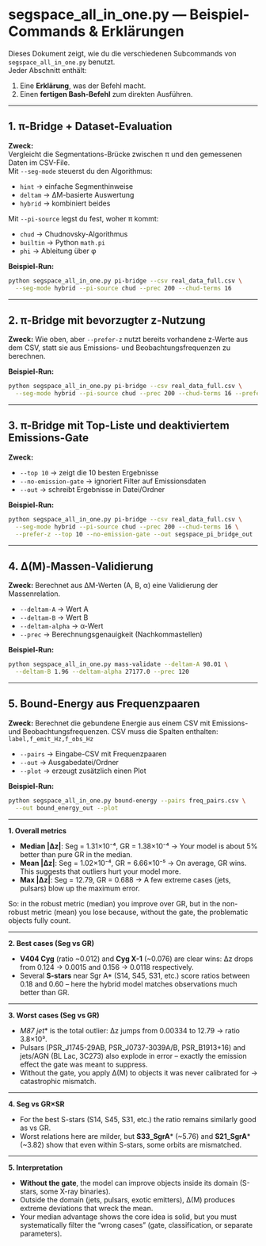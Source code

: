 # segspace_all_in_one.py — Beispiel-Commands & Erklärungen

Dieses Dokument zeigt, wie du die verschiedenen Subcommands von `segspace_all_in_one.py` benutzt.  
Jeder Abschnitt enthält:  
1. Eine **Erklärung**, was der Befehl macht.  
2. Einen **fertigen Bash-Befehl** zum direkten Ausführen.  

---

## 1. π-Bridge + Dataset-Evaluation

**Zweck:**  
Vergleicht die Segmentations-Brücke zwischen π und den gemessenen Daten im CSV-File.  
Mit `--seg-mode` steuerst du den Algorithmus:  
- `hint` → einfache Segmenthinweise  
- `deltam` → ΔM-basierte Auswertung  
- `hybrid` → kombiniert beides  

Mit `--pi-source` legst du fest, woher π kommt:  
- `chud` → Chudnovsky-Algorithmus  
- `builtin` → Python `math.pi`  
- `phi` → Ableitung über φ  

**Beispiel-Run:**
```bash
python segspace_all_in_one.py pi-bridge --csv real_data_full.csv \
  --seg-mode hybrid --pi-source chud --prec 200 --chud-terms 16
````

---

## 2. π-Bridge mit bevorzugter z-Nutzung

**Zweck:**
Wie oben, aber `--prefer-z` nutzt bereits vorhandene z-Werte aus dem CSV,
statt sie aus Emissions- und Beobachtungsfrequenzen zu berechnen.

**Beispiel-Run:**

```bash
python segspace_all_in_one.py pi-bridge --csv real_data_full.csv \
  --seg-mode hybrid --pi-source chud --prec 200 --chud-terms 16 --prefer-z
```

---

## 3. π-Bridge mit Top-Liste und deaktiviertem Emissions-Gate

**Zweck:**

* `--top 10` → zeigt die 10 besten Ergebnisse
* `--no-emission-gate` → ignoriert Filter auf Emissionsdaten
* `--out` → schreibt Ergebnisse in Datei/Ordner

**Beispiel-Run:**

```bash
python segspace_all_in_one.py pi-bridge --csv real_data_full.csv \
  --seg-mode hybrid --pi-source chud --prec 200 --chud-terms 16 \
  --prefer-z --top 10 --no-emission-gate --out segspace_pi_bridge_out
```

---

## 4. Δ(M)-Massen-Validierung

**Zweck:**
Berechnet aus ΔM-Werten (A, B, α) eine Validierung der Massenrelation.

* `--deltam-A` → Wert A
* `--deltam-B` → Wert B
* `--deltam-alpha` → α-Wert
* `--prec` → Berechnungsgenauigkeit (Nachkommastellen)

**Beispiel-Run:**

```bash
python segspace_all_in_one.py mass-validate --deltam-A 98.01 \
  --deltam-B 1.96 --deltam-alpha 27177.0 --prec 120
```

---

## 5. Bound-Energy aus Frequenzpaaren

**Zweck:**
Berechnet die gebundene Energie aus einem CSV mit Emissions- und Beobachtungsfrequenzen.
CSV muss die Spalten enthalten:
`label,f_emit_Hz,f_obs_Hz`

* `--pairs` → Eingabe-CSV mit Frequenzpaaren
* `--out` → Ausgabedatei/Ordner
* `--plot` → erzeugt zusätzlich einen Plot

**Beispiel-Run:**

```bash
python segspace_all_in_one.py bound-energy --pairs freq_pairs.csv \
  --out bound_energy_out --plot
```

---

**1. Overall metrics**

* **Median |Δz|**: Seg = 1.31×10⁻⁴, GR = 1.38×10⁻⁴ → Your model is about 5% better than pure GR in the median.
* **Mean |Δz|**: Seg = 1.02×10⁻⁴, GR = 6.66×10⁻⁵ → On average, GR wins. This suggests that outliers hurt your model more.
* **Max |Δz|**: Seg = 12.79, GR = 0.688 → A few extreme cases (jets, pulsars) blow up the maximum error.

So: in the robust metric (median) you improve over GR, but in the non-robust metric (mean) you lose because, without the gate, the problematic objects fully count.

---

**2. Best cases (Seg vs GR)**

* **V404 Cyg** (ratio \~0.012) and **Cyg X-1** (\~0.076) are clear wins: Δz drops from 0.124 → 0.0015 and 0.156 → 0.0118 respectively.
* Several **S-stars** near Sgr A\* (S14, S45, S31, etc.) score ratios between 0.18 and 0.60 – here the hybrid model matches observations much better than GR.

---

**3. Worst cases (Seg vs GR)**

* **M87* jet*\* is the total outlier: Δz jumps from 0.00334 to 12.79 → ratio 3.8×10³.
* Pulsars (PSR\_J1745-29AB, PSR\_J0737-3039A/B, PSR\_B1913+16) and jets/AGN (BL Lac, 3C273) also explode in error – exactly the emission effect the gate was meant to suppress.
* Without the gate, you apply Δ(M) to objects it was never calibrated for → catastrophic mismatch.

---

**4. Seg vs GR×SR**

* For the best S-stars (S14, S45, S31, etc.) the ratio remains similarly good as vs GR.
* Worst relations here are milder, but **S33\_SgrA**\* (\~5.76) and **S21\_SgrA**\* (\~3.82) show that even within S-stars, some orbits are mismatched.

---

**5. Interpretation**

* **Without the gate**, the model can improve objects inside its domain (S-stars, some X-ray binaries).
* Outside the domain (jets, pulsars, exotic emitters), Δ(M) produces extreme deviations that wreck the mean.
* Your median advantage shows the core idea is solid, but you must systematically filter the “wrong cases” (gate, classification, or separate parameters).





